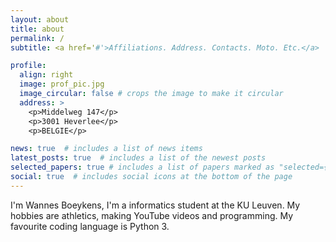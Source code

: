 ```yaml
---
layout: about
title: about
permalink: /
subtitle: <a href='#'>Affiliations. Address. Contacts. Moto. Etc.</a>

profile:
  align: right
  image: prof_pic.jpg
  image_circular: false # crops the image to make it circular
  address: >
    <p>Middelweg 147</p>
    <p>3001 Heverlee</p>
    <p>BELGIE</p>

news: true  # includes a list of news items
latest_posts: true  # includes a list of the newest posts
selected_papers: true # includes a list of papers marked as "selected={true}"
social: true  # includes social icons at the bottom of the page
---
```


I'm Wannes Boeykens, I'm a informatics student at the KU Leuven. My hobbies are athletics, making YouTube videos and programming. My favourite coding language is Python 3.